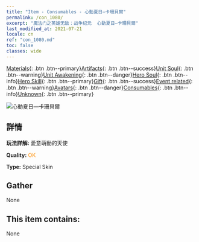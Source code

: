 ```yaml
---
title: "Item - Consumables - 心動夏日—卡珊貝爾"
permalink: /con_1080/
excerpt: "魔法门之英雄无敌：战争纪元  心動夏日—卡珊貝爾"
last_modified_at: 2021-07-21
locale: cn
ref: "con_1080.md"
toc: false
classes: wide
---
```

 [Materials](/ItemsCN/){: .btn .btn--primary}[Artifacts](/ItemsCN/Artifacts/){: .btn .btn--success}[Unit Soul](/ItemsCN/UnitSoul/){: .btn .btn--warning}[Unit Awakening](/ItemsCN/UnitAwakening/){: .btn .btn--danger}[Hero Soul](/ItemsCN/HeroSoul/){: .btn .btn--info}[Hero Skill](/ItemsCN/HeroSkill/){: .btn .btn--primary}[Gift](/ItemsCN/Gift/){: .btn .btn--success}[Event related](/ItemsCN/Events/){: .btn .btn--warning}[Avatars](/ItemsCN/Avatars/){: .btn .btn--danger}[Consumables](/ItemsCN/Consumables/){: .btn .btn--info}[Unknown](/ItemsCN/Unknown/){: .btn .btn--primary}

 ![心動夏日—卡珊貝爾](/images/h/h_Cassanbel5.jpg)

## 詳情
 **玩法詳解:** 愛意萌動的天使

 **Quality:** <span style="color: #FF8C00">OK</span>

 **Type:** Special Skin

## Gather

  None

## This item contains:

  None

